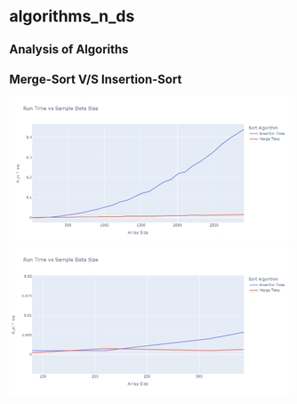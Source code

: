 # algorithms_n_ds
## Analysis of Algoriths
## Merge-Sort V/S Insertion-Sort
![Main plot](https://github.com/capriciousBoson/algorithms_n_ds/blob/main/img_resources/mergeVSinsertion.png)
![Zoomed_in](https://github.com/capriciousBoson/algorithms_n_ds/blob/main/img_resources/mergeVSinsertion_2.png)
